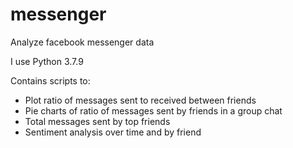 # messenger
Analyze facebook messenger data

I use Python 3.7.9

Contains scripts to:
- Plot ratio of messages sent to received between friends
- Pie charts of ratio of messages sent by friends in a group chat
- Total messages sent by top friends
- Sentiment analysis over time and by friend
